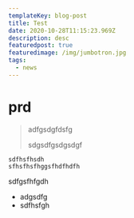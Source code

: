 ```yaml
---
templateKey: blog-post
title: Test
date: 2020-10-28T11:15:23.969Z
description: desc
featuredpost: true
featuredimage: /img/jumbotron.jpg
tags:
  - news
---
```

# prd

> adfgsdgfdsfg
>
> sdgsdfgsdgsdgf

`sdfhsfhsdh`\
`sfhsfhsfhggsfhdfhdfh`

sdfgsfhfgdh

* adgsdfg
* sdfhsfgh
